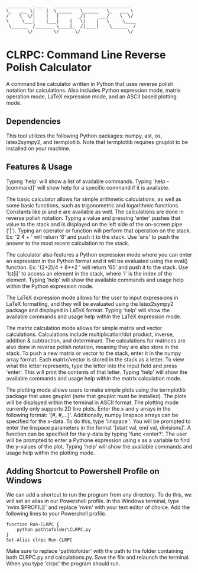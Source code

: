```
_________ .____   _____________________________  
\_   ___ \|    |  \______   \______   \_   ___ \ 
/    \  \/|    |   |       _/|     ___/    \  \/ 
\     \___|    |___|    |   \|    |   \     \____
 \______  /_______ \____|_  /|____|    \______  /
        \/        \/      \/                  \/ 
```
# CLRPC: Command Line Reverse Polish Calculator
A command line calculator written in Python that uses reverse polish notation for calculations. Also includes Python expression mode, matrix operation mode, LaTeX expression mode, and an ASCII based plotting mode.

## Dependencies
This tool utilizes the following Python packages: numpy, ast, os, latex2sympy2, and termplotlib. Note that termplotlib requires gnuplot to be installed on your machine.

## Features & Usage
Typing 'help' will show a list of available commands. Typing 'help -[command]' will show help for a specific command if it is available.

The basic calculator allows for simple arithmetic calculations, as well as some basic functions, such as trigonometric and logarithmic functions. Constants like pi and e are available as well. The calculations are done in reverse polish notation. Typing a value and pressing 'enter' pushes that value to the stack and is displayed on the left side of the on-screen pipe ('|'). Typing an operator or function will perform that operation on the stack. Ex: '2 <enter> 4 <enter> + <enter>' will return '6' and push it to the stack. Use 'ans' to push the answer to the most recent calculation to the stack.

The calculator also features a Python expression mode where you can enter an expression in the Python format and it will be evaluated using the eval() function. Ex: '(2+2)/4 + 8**2 <enter>' will return '65' and push it to the stack. Use 'lst[i]' to access an element in the stack, where 'i' is the index of the element. Typing 'help' will show the available commands and usage help within the Python expression mode.

The LaTeX expression mode allows for the user to input expressions in LaTeX formatting, and they will be evaluated using the latex2sympy2 package and displayed in LaTeX format. Typing 'help' will show the available commands and usage help within the LaTeX expression mode.

The matrix calculation mode allows for simple matrix and vector calculations. Calculations include multiplication/dot product, inverse, addition & subtraction, and determinant. The calculations for matrices are also done in reverse polish notation, meaning they are also store in the stack. To push a new matrix or vector to the stack, enter it in the numpy array format. Each matrix/vector is stored in the stack as a letter. To view what the letter represents, type the letter into the input field and press 'enter'. This will print the contents of that letter. Typing 'help' will show the available commands and usage help within the matrix calculation mode.

The plotting mode allows users to make simple plots using the termplotlib package that uses gnuplot (note that gnuplot must be installed). The plots will be displayed within the terminal in ASCII format. The plotting mode currently only supports 2D line plots. Enter the x and y arrays in the following format: '[#, #,...]'. Additionally, numpy linspace arrays can be specified for the x-data. To do this, type 'linspace <enter>'. You will be prompted to enter the linspace parameters in the format '[start val, end val, divisions]'. A function can be specified for the y-data by typing 'func <enter?'. The user will be prompted to enter a Pythone expression using x as a variable to find the y-values of the plot. Typing 'help' will show the available commands and usage help within the plotting mode.

## Adding Shortcut to Powershell Profile on Windows
We can add a shortcut to run the program from any directory. To do this, we will set an alias in our Powershell profile. In the Windows terminal, type 'nvim $PROFILE' and replace 'nvim' with your text editor of choice. Add the following lines to your Powershell profile.
```
function Run-CLRPC {
    python pathtofolder\CLRPC.py
}
Set-Alias clrpc Run-CLRPC
```
Make sure to replace 'pathtofolder' with the path to the folder containing both CLRPC.py and calculations.py. Save the file and relaunch the terminal. When you type 'clrpc' the program should run.
